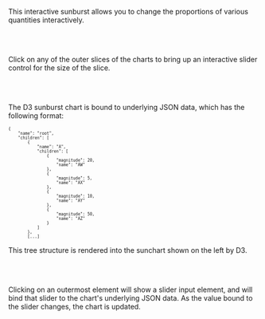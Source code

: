 This interactive sunburst allows you to change the proportions
of various quantities interactively.

<br/>
<br/>

Click on any of the outer slices of the charts to bring up an interactive
slider control for the size of the slice.

<br/>
<br/>

The D3 sunburst chart is bound to underlying JSON data, which has the following format:

<pre style="font-size: 8px;">
{
    "name": "root",
    "children": [
        {
            "name": "A",
            "children": [
                {
                    "magnitude": 20,
                    "name": "AW"
                },
                {
                    "magnitude": 5,
                    "name": "AX"
                },
                {
                    "magnitude": 10,
                    "name": "AY"
                },
                {
                    "magnitude": 50,
                    "name": "AZ"
                }
            ]
        },
        [...]
</pre>

This tree structure is rendered into the sunchart shown on the left 
by D3.

<br/>
<br/>

Clicking on an outermost element will show a slider input element,
and will bind that slider to the chart's underlying JSON data.
As the value bound to the slider changes, the chart is 
updated.

